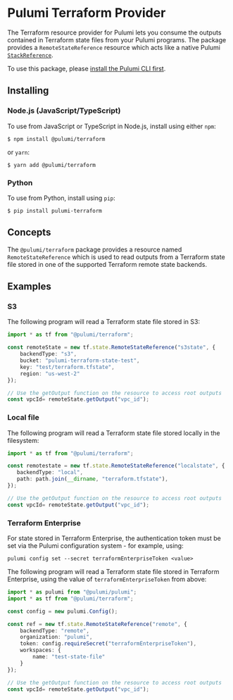 # Pulumi Terraform Provider

The Terraform resource provider for Pulumi lets you consume the outputs
contained in Terraform state files from your Pulumi programs. The package
provides a `RemoteStateReference` resource which acts like a native Pulumi
[`StackReference`][stackreference].

To use this package, please [install the Pulumi CLI first][pulumicli].

## Installing

### Node.js (JavaScript/TypeScript)

To use from JavaScript or TypeScript in Node.js, install using either `npm`:

    $ npm install @pulumi/terraform

or `yarn`:

    $ yarn add @pulumi/terraform
    
### Python

To use from Python, install using `pip`:

    $ pip install pulumi-terraform

## Concepts

The `@pulumi/terraform` package provides a resource named `RemoteStateReference`
which is used to read outputs from a Terraform state file stored in one of the
supported Terraform remote state backends.

## Examples

### S3

The following program will read a Terraform state file stored in S3:

```typescript
import * as tf from "@pulumi/terraform";

const remoteState = new tf.state.RemoteStateReference("s3state", {
    backendType: "s3",
    bucket: "pulumi-terraform-state-test",
    key: "test/terraform.tfstate",
    region: "us-west-2"
});

// Use the getOutput function on the resource to access root outputs
const vpcId= remoteState.getOutput("vpc_id");
```

### Local file

The following program will read a Terraform state file stored locally in the
filesystem:

```typescript
import * as tf from "@pulumi/terraform";

const remotestate = new tf.state.RemoteStateReference("localstate", {
   backendType: "local",
   path: path.join(__dirname, "terraform.tfstate"),
});

// Use the getOutput function on the resource to access root outputs
const vpcId= remoteState.getOutput("vpc_id");
```

### Terraform Enterprise

For state stored in Terraform Enterprise, the authentication token must be set
via the Pulumi configuration system - for example, using:

    pulumi config set --secret terraformEnterpriseToken <value>

The following program will read a Terraform state file stored in Terraform
Enterprise, using the value of `terraformEnterpriseToken` from above:

```typescript
import * as pulumi from "@pulumi/pulumi";
import * as tf from "@pulumi/terraform";

const config = new pulumi.Config();

const ref = new tf.state.RemoteStateReference("remote", {
    backendType: "remote",
    organization: "pulumi",
    token: config.requireSecret("terraformEnterpriseToken"),
    workspaces: {
        name: "test-state-file"
    }
});

// Use the getOutput function on the resource to access root outputs
const vpcId= remoteState.getOutput("vpc_id");
```

[stackreference]: https://www.pulumi.com/docs/reference/organizing-stacks-projects/#inter-stack-dependencies
[pulumicli]: https://pulumi.com/

